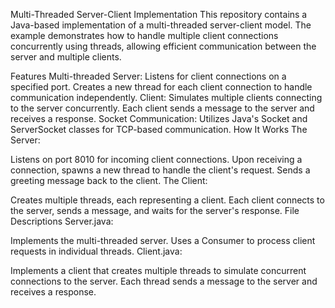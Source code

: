 Multi-Threaded Server-Client Implementation
This repository contains a Java-based implementation of a multi-threaded server-client model. The example demonstrates how to handle multiple client connections concurrently using threads, allowing efficient communication between the server and multiple clients.

Features
Multi-threaded Server:
Listens for client connections on a specified port.
Creates a new thread for each client connection to handle communication independently.
Client:
Simulates multiple clients connecting to the server concurrently.
Each client sends a message to the server and receives a response.
Socket Communication:
Utilizes Java's Socket and ServerSocket classes for TCP-based communication.
How It Works
The Server:

Listens on port 8010 for incoming client connections.
Upon receiving a connection, spawns a new thread to handle the client's request.
Sends a greeting message back to the client.
The Client:

Creates multiple threads, each representing a client.
Each client connects to the server, sends a message, and waits for the server's response.
File Descriptions
Server.java:

Implements the multi-threaded server.
Uses a Consumer<Socket> to process client requests in individual threads.
Client.java:

Implements a client that creates multiple threads to simulate concurrent connections to the server.
Each thread sends a message to the server and receives a response.
